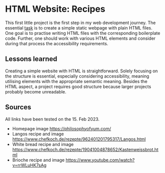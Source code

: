 # HTML Website: Recipes

This first little project is the first step in my web development journey.
The essential [task](https://www.theodinproject.com/lessons/foundations-recipes) is to create a simple static webpage with plain HTML files.
One goal is to practise writing HTML files with the corresponding boilerplate code.
Further, one should work with various HTML elements and consider during that process the accessibility requirements.

## Lessons learned

Creating a simple website with HTML is straightforward.
Solely focusing on the structure is essential, especially considering accessibility, meaning utilising elements with the appropriate semantic meaning.
Besides the HTML aspect, a project requires good structure because larger projects probably become unreadable.

## Sources

All links have been tested on the 15. Feb 2023.

- Homepage image <https://philosophyofyum.com/>
- Langos recipe and image <https://www.chefkoch.de/rezepte/962401201795317/Langos.html>
- White bread recipe and image <https://www.chefkoch.de/rezepte/19041004878652/Kastenweissbrot.html>
- Brioche recipe and image <https://www.youtube.com/watch?v=rrWLuHK7sAg>
